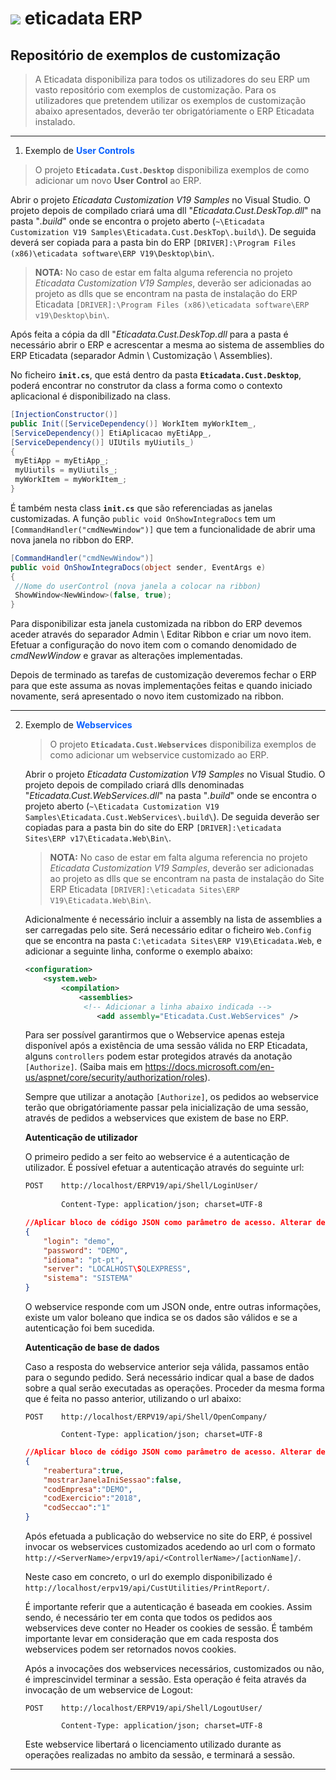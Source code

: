 # ![](.\eticadata.png) eticadata ERP

## Repositório de exemplos de customização

> A Eticadata disponibiliza para todos os utilizadores do seu ERP um vasto repositório com exemplos de customização. Para os utilizadores que pretendem utilizar os exemplos de customização abaixo apresentados, deverão ter obrigatóriamente o ERP Eticadata instalado.

----------



1.  Exemplo de <span style="color:#075fff">**User Controls**</span>

> O projeto **`Eticadata.Cust.Desktop`** disponibiliza exemplos de como adicionar um novo **User Control** ao ERP. 



Abrir o projeto *Eticadata Customization V19 Samples* no Visual Studio. O projeto depois de compilado criará uma dll "*Eticadata.Cust.DeskTop.dll*" na pasta "*.build*" onde se encontra o projeto aberto (`~\Eticadata Customization V19 Samples\Eticadata.Cust.DeskTop\.build\`). De seguida deverá ser copiada para a pasta bin do ERP `[DRIVER]:\Program Files (x86)\eticadata software\ERP V19\Desktop\bin\`. 

> **NOTA:** No caso de estar em falta alguma referencia no projeto *Eticadata Customization V19 Samples*, deverão ser adicionadas ao projeto as dlls que se encontram na pasta de instalação do ERP Eticadata  `[DRIVER]:\Program Files (x86)\eticadata software\ERP v19\Desktop\bin\`.

Após feita a cópia da dll  "*Eticadata.Cust.DeskTop.dll* para a pasta é necessário abrir o ERP e acrescentar a mesma ao sistema de assemblies do ERP Eticadata (separador Admin \ Customização \ Assemblies).  

   

No ficheiro **`init.cs`**, que está dentro da pasta **`Eticadata.Cust.Desktop`**, poderá encontrar no construtor da class a forma como o contexto aplicacional é disponibilizado na class. 

```csharp  
[InjectionConstructor()]  
public Init([ServiceDependency()] WorkItem myWorkItem_,  
[ServiceDependency()] EtiAplicacao myEtiApp_,  
[ServiceDependency()] UIUtils myUiutils_)  
{  
 myEtiApp = myEtiApp_;  
 myUiutils = myUiutils_;  
 myWorkItem = myWorkItem_;  
}   
```



É também nesta class **`init.cs`** que são referenciadas as janelas customizadas. A função `public void OnShowIntegraDocs` tem um `[CommandHandler("cmdNewWindow")]` que tem a funcionalidade de abrir uma nova janela no ribbon do ERP. 

```csharp  
[CommandHandler("cmdNewWindow")]  
public void OnShowIntegraDocs(object sender, EventArgs e)  
{  
 //Nome do userControl (nova janela a colocar na ribbon)  
 ShowWindow<NewWindow>(false, true);  
}   
```



Para disponibilizar esta janela customizada na ribbon do ERP devemos aceder através do separador Admin \ Editar Ribbon e criar um novo item. Efetuar a configuração do novo item com o comando denomidado de *cmdNewWindow* e gravar as alterações implementadas.  

Depois de terminado as tarefas de customização deveremos fechar o ERP para que este assuma as novas implementações feitas e quando iniciado novamente, será apresentado o novo item customizado na ribbon.



____



2. Exemplo de <span style="color:#075fff">__Webservices__</span>

   > O projeto **`Eticadata.Cust.Webservices`** disponibiliza exemplos de como adicionar um webservice customizado ao ERP.



   Abrir o projeto *Eticadata Customization V19 Samples* no Visual Studio. O projeto depois de compilado criará dlls denominadas "*Eticadata.Cust.WebServices.dll*" na pasta "*.build*" onde se encontra o projeto aberto (`~\Eticadata Customization V19 Samples\Eticadata.Cust.WebServices\.build\`). De seguida deverão ser copiadas para a pasta bin do site do ERP  `[DRIVER]:\eticadata Sites\ERP v17\Eticadata.Web\Bin\`. 

   > **NOTA:** No caso de estar em falta alguma referencia no projeto *Eticadata Customization V19 Samples*, deverão ser adicionadas ao projeto as dlls que se encontram na pasta de instalação do Site ERP Eticadata  `[DRIVER]:\eticadata Sites\ERP V19\Eticadata.Web\Bin\`.

   Adicionalmente é necessário incluir a assembly na lista de assemblies a ser carregadas pelo site. Será necessário editar o ficheiro `Web.Config ` que se encontra na pasta `C:\eticadata Sites\ERP V19\Eticadata.Web`, e adicionar a seguinte linha, conforme o exemplo abaixo:

   ```xml
   <configuration>
       <system.web>
           <compilation>
               <assemblies>
               	<!-- Adicionar a linha abaixo indicada -->
                   <add assembly="Eticadata.Cust.WebServices" />
   ```



   Para ser possível garantirmos que o Webservice apenas esteja disponível após a existência de uma sessão válida no ERP Eticadata, alguns `controllers` podem estar protegidos através da anotação `[Authorize]`.  (Saiba mais em https://docs.microsoft.com/en-us/aspnet/core/security/authorization/roles).

   Sempre que utilizar a anotação `[Authorize]`, os pedidos ao webservice terão que obrigatóriamente passar pela inicialização de uma sessão, através de pedidos a webservices que existem de base no ERP.



   __Autenticação de utilizador__

   O primeiro pedido a ser feito ao webservice é a autenticação de utilizador. É possível efetuar a autenticação através do seguinte url:

   ```xml
   POST    http://localhost/ERPV19/api/Shell/LoginUser/
           
           Content-Type: application/json; charset=UTF-8
   ```

   ~~~json
   //Aplicar bloco de código JSON como parâmetro de acesso. Alterar de acordo com configurações do ERP.
   {   
       "login": "demo",
       "password": "DEMO",
       "idioma": "pt-pt",
       "server": "LOCALHOST\SQLEXPRESS",
       "sistema": "SISTEMA"
   }
   ~~~



   O webservice responde com um JSON onde, entre outras informações, existe um valor boleano que indica se os dados são válidos e se a autenticação foi bem sucedida.



   __Autenticação de base de dados__

   Caso a resposta do webservice anterior seja válida, passamos então para o segundo pedido. Será necessário indicar qual a base de dados sobre a qual serão executadas as operações.  Proceder da mesma forma que é feita no passo anterior, utilizando o url abaixo:

   ```
   POST    http://localhost/ERPV19/api/Shell/OpenCompany/
   
           Content-Type: application/json; charset=UTF-8
   ```

   ~~~json
   //Aplicar bloco de código JSON como parâmetro de acesso. Alterar de acordo com configurações do ERP.
   {
       "reabertura":true,
       "mostrarJanelaIniSessao":false,
       "codEmpresa":"DEMO",
       "codExercicio":"2018",
       "codSeccao":"1"
   }
   ~~~



   Após efetuada a publicação do webservice no site do ERP, é possivel invocar os webservices customizados acedendo ao url com o formato `http://<ServerName>/erpv19/api/<ControllerName>/[actionName]/`.

   Neste caso em concreto, o url do exemplo disponibilizado é `http://localhost/erpv19/api/CustUtilities/PrintReport/`.



   É importante referir que a autenticação é baseada em cookies. Assim sendo, é necessário ter em conta que todos os pedidos aos webservices deve conter no Header os cookies de sessão. É também importante levar em consideração que em cada resposta dos webservices podem ser retornados novos cookies.

   Após a invocações dos webservices necessários, customizados ou não, é imprescinvidel terminar a sessão. Esta operação é feita através da invocação de um webservice de Logout:

   ```
   POST    http://localhost/ERPV19/api/Shell/LogoutUser/
   
           Content-Type: application/json; charset=UTF-8
   ```



   Este webservice libertará o licenciamento utilizado durante as operações realizadas no ambito da sessão, e terminará a sessão.



____

